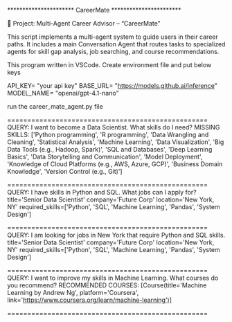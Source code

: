 ********************** CareerMate ***********************

 🧠 Project: Multi-Agent Career Advisor – “CareerMate”

 This script implements a multi-agent system to guide users in their career paths.
 It includes a main Conversation Agent that routes tasks to specialized agents for
 skill gap analysis, job searching, and course recommendations.

This program written in  VSCode.
Create environment file and put below keys

API_KEY= "your api key" 
BASE_URL= "https://models.github.ai/inference"
MODEL_NAME= "openai/gpt-4.1-nano"

run the career_mate_agent.py file

==================================================
QUERY: I want to become a Data Scientist. What skills do I need?
MISSING SKILLS: ['Python programming', 'R programming', 'Data Wrangling and Cleaning', 'Statistical Analysis', 'Machine Learning', 'Data Visualization', 'Big 
Data Tools (e.g., Hadoop, Spark)', 'SQL and Databases', 'Deep Learning Basics', 'Data Storytelling and Communication', 'Model Deployment', 'Knowledge of Cloud Platforms (e.g., AWS, Azure, GCP)', 'Business Domain Knowledge', 'Version Control (e.g., Git)']

==================================================
QUERY: I have skills in Python and SQL. What jobs can I apply for?
title='Senior Data Scientist' company='Future Corp' location='New York, NY' required_skills=['Python', 'SQL', 'Machine Learning', 'Pandas', 'System Design']  

==================================================
QUERY: I am looking for jobs in New York that require Python and SQL skills.   
title='Senior Data Scientist' company='Future Corp' location='New York, NY' required_skills=['Python', 'SQL', 'Machine Learning', 'Pandas', 'System Design']  

==================================================
QUERY: I want to improve my skills in Machine Learning. What courses do you recommend?
RECOMMENDED COURSES: [Course(title='Machine Learning by Andrew Ng', platform='Coursera', link='https://www.coursera.org/learn/machine-learning')]

==================================================
